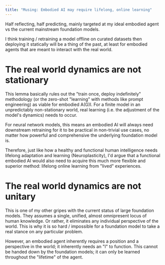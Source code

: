 ```yaml
---
title: "Musing: Embodied AI may require lifelong, online learning"
---
```


Half reflecting, half predicting, mainly targeted at my ideal embodied agent vs the current mainstream foundation models.

I think training / retraining a model offline on curated datasets then deploying it statically will be a thing of the past, at least for embodied agents that are meant to interact with the real world.

# The real world dynamics are not stationary
This lemma basically rules out the "train once, deploy indefinitely" methodology (or the zero-shot "learning" with methods like prompt engineering) as viable for embodied A(G)I. For a finite model in an unpredictably non-stationary world, real learning (i.e. the adjustment of the model's dynamics) needs to occur.

For neural network models, this means an embodied AI will always need downstream retraining for it to be practical in non-trivial use cases, no matter how powerful and comprehensive the underlying foundation model is.

Therefore, just like how a healthy and functional human intelligence needs lifelong adaptation and learning (Neuroplasticity), I'd argue that a functional embodied AI would also need to acquire this much more flexible and superior method: lifelong online learning from "lived" experiences.


# The real world dynamics are not unitary
This is one of my other gripes with the current status of large foundation models. They assumes a single, unified, almost omnipresent locus of human knowledge. Or rather, it eliminates any individual perspective of the world. This is why it is so hard / impossible for a foundation model to take a real stance on any particular problem.  

However, an embodied agent inherently requires a position and a perspective in the world; it inherently needs an "I" to function. This cannot be handed down by the foundation models; it can only be learned throughout the "lifetime" of the agent.